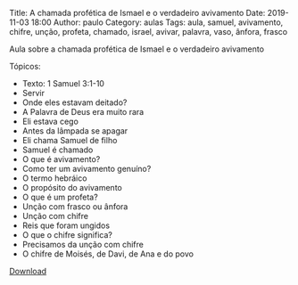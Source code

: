 Title: A chamada profética de Ismael e o verdadeiro avivamento
Date: 2019-11-03 18:00
Author: paulo
Category: aulas
Tags: aula, samuel, avivamento, chifre, unção, profeta, chamado, israel, avivar, palavra, vaso, ânfora, frasco

Aula sobre a chamada profética de Ismael e o verdadeiro avivamento

Tópicos:

- Texto: 1 Samuel 3:1-10
- Servir
- Onde eles estavam deitado?
- A Palavra de Deus era muito rara
- Eli estava cego
- Antes da lâmpada se apagar
- Eli chama Samuel de filho
- Samuel é chamado
- O que é avivamento?
- Como ter um avivamento genuíno?
- O termo hebráico
- O propósito do avivamento
- O que é um profeta?
- Unção com frasco ou ânfora
- Unção com chifre
- Reis que foram ungidos
- O que o chifre significa?
- Precisamos da unção com chifre
- O chifre de Moisés, de Davi, de Ana e do povo

[Download](https://www.dropbox.com/s/rzga8uea4sudtxi/Aula%20EBD%20-%20A%20chamada%20prof%C3%A9tica%20de%20Ismael%20e%20o%20verdadeiro%20avivamento%20-%2003_11_2019.pdf?dl=1)